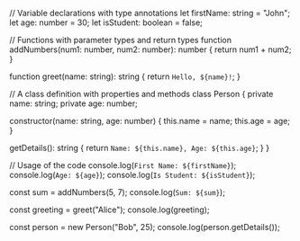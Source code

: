 // Variable declarations with type annotations
let firstName: string = "John";
let age: number = 30;
let isStudent: boolean = false;

// Functions with parameter types and return types
function addNumbers(num1: number, num2: number): number {
  return num1 + num2;
}

function greet(name: string): string {
  return `Hello, ${name}!`;
}

// A class definition with properties and methods
class Person {
  private name: string;
  private age: number;

  constructor(name: string, age: number) {
    this.name = name;
    this.age = age;
  }

  getDetails(): string {
    return `Name: ${this.name}, Age: ${this.age}`;
  }
}

// Usage of the code
console.log(`First Name: ${firstName}`);
console.log(`Age: ${age}`);
console.log(`Is Student: ${isStudent}`);

const sum = addNumbers(5, 7);
console.log(`Sum: ${sum}`);

const greeting = greet("Alice");
console.log(greeting);

const person = new Person("Bob", 25);
console.log(person.getDetails());
